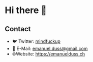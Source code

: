 # Hi there 👋

## Contact

- 🐦 Twitter: [mindfuckup](https://twitter.com/mindfuckup)
- 📧 E-Mail: emanuel.duss@gmail.com
- 🌐Website: https://emanuelduss.ch
